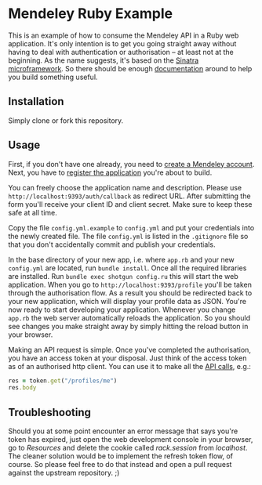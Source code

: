 # Mendeley Ruby Example

This is an example of how to consume the Mendeley API in a Ruby web application. It's only intention is to get you going straight away without having to deal with authentication or authorisation – at least not at the beginning. As the name suggests, it's based on the [Sinatra microframework](https://github.com/sinatra/sinatra). So there should be enough [documentation](http://www.sinatrarb.com/intro.html) around to help you build something useful.

## Installation

Simply clone or fork this repository.

## Usage

First, if you don't have one already, you need to [create a Mendeley account](https://www.mendeley.com/join/). Next, you have to [register the application](http://dev.mendeley.com/reference/topics/application_registration.html) you're about to build.

You can freely choose the application name and description. Please use `http://localhost:9393/auth/callback` as redirect URL. After submitting the form you'll receive your client ID and client secret. Make sure to keep these safe at all time.

Copy the file `config.yml.example` to `config.yml` and put your credentials into the newly created file. The file `config.yml` is listed in the `.gitignore` file so that you don't accidentally commit and publish your credentials.

In the base directory of your new app, i.e. where `app.rb` and your new `config.yml` are located, run `bundle install`. Once all the required libraries are installed. Run `bundle exec shotgun config.ru` this will start the web application. When you go to `http://localhost:9393/profile` you'll be taken through the authorisation flow. As a result you should be redirected back to your new application, which will display your profile data as JSON. You're now ready to start developing your application. Whenever you change `app.rb` the web server automatically reloads the application. So you should see changes you make straight away by simply hitting the reload button in your browser.

Making an API request is simple. Once you've completed the authorisation, you have an access token at your disposal. Just think of the access token as of an authorised http client. You can use it to make all the [API calls](https://api.mendeley.com/apidocs), e.g.:

```ruby
res = token.get("/profiles/me")
res.body
```

## Troubleshooting

Should you at some point encounter an error message that says you're token has expired, just open the web development console in your browser, go to *Resources* and delete the cookie called *rack.session* from *localhost*. The cleaner solution would be to implement the refresh token flow, of course. So please feel free to do that instead and open a pull request against the upstream repository. ;)